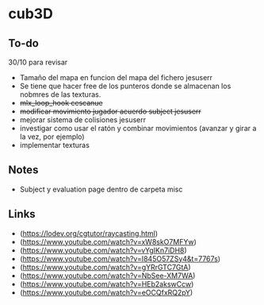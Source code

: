 # cub3D

## To-do

30/10 para revisar
* Tamaño del mapa en funcion del mapa del fichero jesuserr
* Se tiene que hacer free de los punteros donde se almacenan los nobmres de las texturas. 
* ~~mlx_loop_hook cescanue~~
* ~~modificar movimiento jugador acuerdo subject jesuserr~~
* mejorar sistema de colisiones jesuserr
* investigar como usar el ratón y combinar movimientos (avanzar y girar a la vez, por ejemplo)
* implementar texturas

## Notes

- Subject y evaluation page dentro de carpeta misc

## Links

- (https://lodev.org/cgtutor/raycasting.html)  
- (https://www.youtube.com/watch?v=xW8skO7MFYw)  
- (https://www.youtube.com/watch?v=vYgIKn7iDH8)  
- (https://www.youtube.com/watch?v=I845O57ZSy4&t=7767s)  
- (https://www.youtube.com/watch?v=gYRrGTC7GtA)  
- (https://www.youtube.com/watch?v=NbSee-XM7WA)  
- (https://www.youtube.com/watch?v=HEb2akswCcw)  
- (https://www.youtube.com/watch?v=eOCQfxRQ2pY)